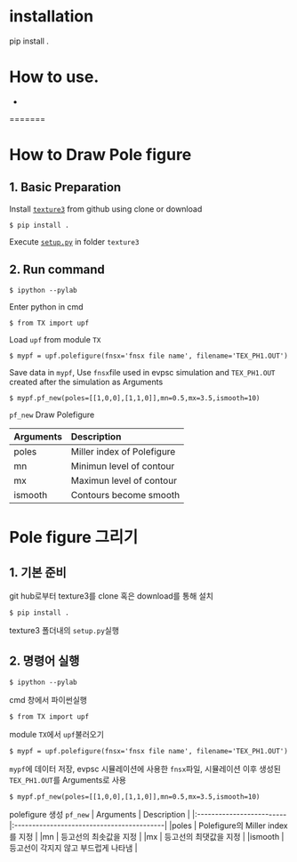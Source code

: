 # installation

pip install .


# How to use.
 -
=======
# How to Draw Pole figure

## 1. Basic Preparation
Install [`texture3`](https://github.com/youngung/texture3) from github using clone or download
```
$ pip install .
```
Execute [```setup.py```](setup.py) in folder `texture3`

## 2. Run command
```
$ ipython --pylab
```
Enter python in cmd
```
$ from TX import upf
```
Load ```upf``` from module ```TX```
```
$ mypf = upf.polefigure(fnsx='fnsx file name', filename='TEX_PH1.OUT')
```


Save data in `mypf`,
Use `fnsx`file used in evpsc simulation and `TEX_PH1.OUT` created after the simulation as Arguments
```
$ mypf.pf_new(poles=[[1,0,0],[1,1,0]],mn=0.5,mx=3.5,ismooth=10)
```
```pf_new```  Draw Polefigure

| Arguments                |    Description                            |
|:-------------------------|:------------------------------------------|
| poles                    | Miller index of Polefigure                |
| mn                       | Minimun level of contour                  |
| mx                       | Maximun level of contour                  |
| ismooth                  | Contours become smooth                    |















# Pole figure 그리기

## 1. 기본 준비
 git hub로부터 texture3를 clone 혹은 download를 통해 설치
```
$ pip install .
```
texture3 폴더내의 ```setup.py```실행
## 2. 명령어 실행
```
$ ipython --pylab
```
cmd 창에서 파이썬실행
```
$ from TX import upf
```
module ```TX```에서 ```upf```불러오기
```
$ mypf = upf.polefigure(fnsx='fnsx file name', filename='TEX_PH1.OUT')
```
```mypf```에 데이터 저장, evpsc 시뮬레이션에 사용한 ```fnsx```파일, 시뮬레이션 이후  생성된 ```TEX_PH1.OUT```를 Arguments로 사용
```
$ mypf.pf_new(poles=[[1,0,0],[1,1,0]],mn=0.5,mx=3.5,ismooth=10)
```
polefigure 생성
```pf_new```
| Arguments                |    Description                            |
|:-------------------------|:------------------------------------------|
|poles                     | Polefigure의 Miller index를 지정           |
|mn                        | 등고선의 최솟값을 지정                      |
|mx                        | 등고선의 최댓값을 지정                      |
|ismooth                   | 등고선이 각지지 않고 부드럽게 나타냄         |

